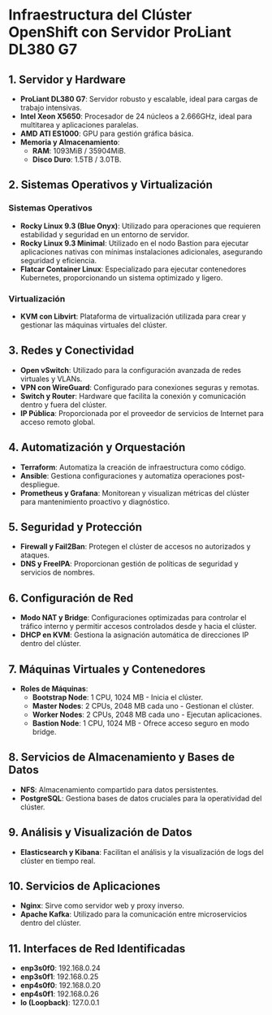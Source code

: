 # Infraestructura del Clúster OpenShift con Servidor ProLiant DL380 G7

## 1. Servidor y Hardware
- **ProLiant DL380 G7**: Servidor robusto y escalable, ideal para cargas de trabajo intensivas.
- **Intel Xeon X5650**: Procesador de 24 núcleos a 2.666GHz, ideal para multitarea y aplicaciones paralelas.
- **AMD ATI ES1000**: GPU para gestión gráfica básica.
- **Memoria y Almacenamiento**:
  - **RAM**: 1093MiB / 35904MiB.
  - **Disco Duro**: 1.5TB / 3.0TB.

## 2. Sistemas Operativos y Virtualización
### Sistemas Operativos
- **Rocky Linux 9.3 (Blue Onyx)**: Utilizado para operaciones que requieren estabilidad y seguridad en un entorno de servidor.
- **Rocky Linux 9.3 Minimal**: Utilizado en el nodo Bastion para ejecutar aplicaciones nativas con mínimas instalaciones adicionales, asegurando seguridad y eficiencia.
- **Flatcar Container Linux**: Especializado para ejecutar contenedores Kubernetes, proporcionando un sistema optimizado y ligero.

### Virtualización
- **KVM con Libvirt**: Plataforma de virtualización utilizada para crear y gestionar las máquinas virtuales del clúster.

## 3. Redes y Conectividad
- **Open vSwitch**: Utilizado para la configuración avanzada de redes virtuales y VLANs.
- **VPN con WireGuard**: Configurado para conexiones seguras y remotas.
- **Switch y Router**: Hardware que facilita la conexión y comunicación dentro y fuera del clúster.
- **IP Pública**: Proporcionada por el proveedor de servicios de Internet para acceso remoto global.

## 4. Automatización y Orquestación
- **Terraform**: Automatiza la creación de infraestructura como código.
- **Ansible**: Gestiona configuraciones y automatiza operaciones post-despliegue.
- **Prometheus y Grafana**: Monitorean y visualizan métricas del clúster para mantenimiento proactivo y diagnóstico.

## 5. Seguridad y Protección
- **Firewall y Fail2Ban**: Protegen el clúster de accesos no autorizados y ataques.
- **DNS y FreeIPA**: Proporcionan gestión de políticas de seguridad y servicios de nombres.

## 6. Configuración de Red
- **Modo NAT y Bridge**: Configuraciones optimizadas para controlar el tráfico interno y permitir accesos controlados desde y hacia el clúster.
- **DHCP en KVM**: Gestiona la asignación automática de direcciones IP dentro del clúster.

## 7. Máquinas Virtuales y Contenedores
- **Roles de Máquinas**:
  - **Bootstrap Node**: 1 CPU, 1024 MB - Inicia el clúster.
  - **Master Nodes**: 2 CPUs, 2048 MB cada uno - Gestionan el clúster.
  - **Worker Nodes**: 2 CPUs, 2048 MB cada uno - Ejecutan aplicaciones.
  - **Bastion Node**: 1 CPU, 1024 MB - Ofrece acceso seguro en modo bridge.

## 8. Servicios de Almacenamiento y Bases de Datos
- **NFS**: Almacenamiento compartido para datos persistentes.
- **PostgreSQL**: Gestiona bases de datos cruciales para la operatividad del clúster.

## 9. Análisis y Visualización de Datos
- **Elasticsearch y Kibana**: Facilitan el análisis y la visualización de logs del clúster en tiempo real.

## 10. Servicios de Aplicaciones
- **Nginx**: Sirve como servidor web y proxy inverso.
- **Apache Kafka**: Utilizado para la comunicación entre microservicios dentro del clúster.

## 11. Interfaces de Red Identificadas
- **enp3s0f0**: 192.168.0.24
- **enp3s0f1**: 192.168.0.25
- **enp4s0f0**: 192.168.0.20
- **enp4s0f1**: 192.168.0.26
- **lo (Loopback)**: 127.0.0.1
